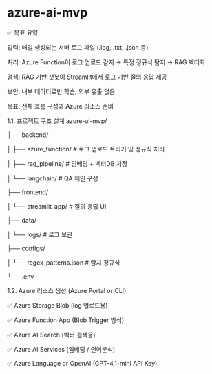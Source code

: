 # azure-ai-mvp

✅ 목표 요약

입력: 매일 생성되는 서버 로그 파일 (.log, .txt, .json 등)

처리: Azure Function이 로그 업로드 감지 → 특정 정규식 탐지 → RAG 벡터화

검색: RAG 기반 챗봇이 Streamlit에서 로그 기반 질의 응답 제공

보안: 내부 데이터로만 학습, 외부 유출 없음

목표: 전체 흐름 구성과 Azure 리소스 준비

1.1. 프로젝트 구조 설계
azure-ai-mvp/

├── backend/

│   ├── azure_function/       # 로그 업로드 트리거 및 정규식 처리

│   ├── rag_pipeline/         # 임베딩 + 벡터DB 저장

│   └── langchain/            # QA 체인 구성

├── frontend/

│   └── streamlit_app/        # 질의 응답 UI

├── data/

│   └── logs/                 # 로그 보관

├── configs/

│   └── regex_patterns.json   # 탐지 정규식

└── .env

1.2. Azure 리소스 생성 (Azure Portal or CLI)

✅ Azure Storage Blob (log 업로드용)

✅ Azure Function App (Blob Trigger 방식)

✅ Azure AI Search (벡터 검색용)

✅ Azure AI Services (임베딩 / 언어분석)

✅ Azure Language or OpenAI (GPT-4.1-mini API Key)
